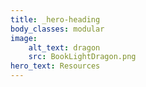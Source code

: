 ```yaml
---
title: _hero-heading
body_classes: modular
image:
    alt_text: dragon
    src: BookLightDragon.png
hero_text: Resources
---
```


